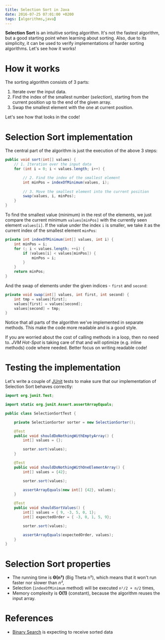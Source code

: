 ```yaml
---
title: Selection Sort in Java
date: 2016-07-25 07:01:00 +0200
tags: [algorithms,java]
---
```



**Selection Sort** is an intuitive sorting algorithm. It's not the fastest
algorithm, but a good starting point when learning about sorting. Also, due to
its simplicity, it can be used to verify implementations of harder sorting
algorithms. Let's see how it works!

<!--more-->


# How it works

The sorting algorithm consists of 3 parts:

1. Iterate over the input data.
2. Find the index of the smallest number (*selection*), starting from the
   current position up to the end of the given array.
3. Swap the smallest element with the one at current position.

Let's see how that looks in the code!


# Selection Sort implementation

The central part of the algorithm is just the execution of the above 3 steps:
```java
public void sort(int[] values) {
    // 1. Iteration over the input data
    for (int i = 0; i < values.length; i++) {

        // 2. Find the index of the smallest element
        int minPos = indexOfMinimum(values, i);
        
        // 3. Move the smallest element into the current position
        swap(values, i, minPos);
    }
}
```

To find the smallest value (minimum) in the rest of the elements, we just
compare the current minimum `values[minPos]` with the currently seen element
`values[i]`. If the value under the index `i` is smaller, we take it as the
current index of the smallest element `minPos`:

```java
private int indexOfMinimum(int[] values, int i) {
    int minPos = i;
    for (; i < values.length; ++i) {
        if (values[i] < values[minPos]) {
            minPos = i;
        }
    }
    return minPos;
}
```

And the swap of elements under the given indices - `first` and `second`:
```java
private void swap(int[] values, int first, int second) {
    int tmp = values[first];
    values[first] = values[second];
    values[second] = tmp;
}
```

Notice that all parts of the algorithm we've implemented in separate
methods. This make the code more readable and is a good style.

If you are worried about the cost of calling methods in a loop, then no need
to. *JVM Hot-Spot* is taking care of that and will optimize (e.g. inline
methods) code where needed. Better focus on writing readable code!


# Testing the implementation

Let's write a couple of [JUnit](https://farenda.com/junit-tutorial) tests to
make sure that our implementation of Selection Sort behaves correctly:
```java
import org.junit.Test;

import static org.junit.Assert.assertArrayEquals;

public class SelectionSortTest {

    private SelectionSorter sorter = new SelectionSorter();

    @Test
    public void shouldDoNothingWithEmptyArray() {
        int[] values = {};

        sorter.sort(values);
    }

    @Test
    public void shouldDoNothingWithOneElementArray() {
        int[] values = {42};

        sorter.sort(values);

        assertArrayEquals(new int[] {42}, values);
    }

    @Test
    public void shouldSortValues() {
        int[] values = { 9, -3, 5, 0, 1};
        int[] expectedOrder = { -3, 0, 1, 5, 9};

        sorter.sort(values);

        assertArrayEquals(expectedOrder, values);
    }
}
```


# Selection Sort properties

- The running time is **ϴ(n²)** (Big Theta n²), which means that it won't run
  faster nor slower than *n²*,
- Selection (`indexOfMinimum` method) will be executed `n²/2 + n/2` times,
- Memory complexity is **O(1)** (constant), because the algorithm reuses the
  input array.


# References

- [Binary Search](https://farenda.com/algorithms/binary-search-algorithm-in-java) is expecting to receive sorted data

